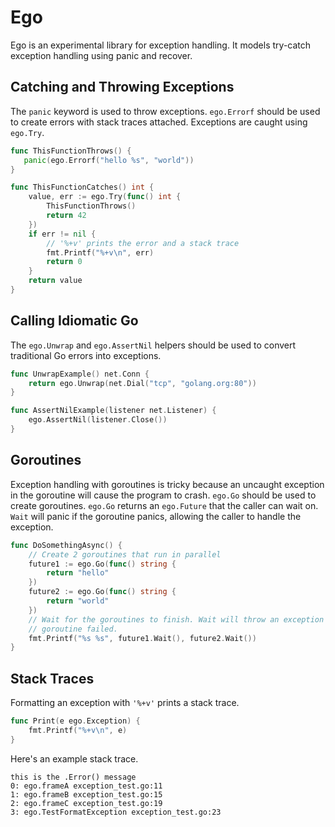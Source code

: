 # Ego

Ego is an experimental library for exception handling. It models try-catch
exception handling using panic and recover.

## Catching and Throwing Exceptions

The `panic` keyword is used to throw exceptions. `ego.Errorf` should be used to
create errors with stack traces attached. Exceptions are caught using
`ego.Try`.

```go
func ThisFunctionThrows() {
   panic(ego.Errorf("hello %s", "world"))
}

func ThisFunctionCatches() int {
    value, err := ego.Try(func() int {
        ThisFunctionThrows()
        return 42
    })
    if err != nil {
        // '%+v' prints the error and a stack trace
        fmt.Printf("%+v\n", err)
        return 0
    }
    return value
}
```

## Calling Idiomatic Go

The `ego.Unwrap` and `ego.AssertNil` helpers should be used to convert
traditional Go errors into exceptions.

```go
func UnwrapExample() net.Conn {
    return ego.Unwrap(net.Dial("tcp", "golang.org:80"))
}

func AssertNilExample(listener net.Listener) {
    ego.AssertNil(listener.Close())
}
```

## Goroutines

Exception handling with goroutines is tricky because an uncaught exception in
the goroutine will cause the program to crash. `ego.Go` should be used to
create goroutines. `ego.Go` returns an `ego.Future` that the caller can wait
on. `Wait` will panic if the goroutine panics, allowing the caller to handle
the exception.

```go
func DoSomethingAsync() {
    // Create 2 goroutines that run in parallel
    future1 := ego.Go(func() string {
        return "hello"
    })
    future2 := ego.Go(func() string {
        return "world"
    })
    // Wait for the goroutines to finish. Wait will throw an exception if the
    // goroutine failed.
    fmt.Printf("%s %s", future1.Wait(), future2.Wait())
}
```

## Stack Traces

Formatting an exception with `'%+v'` prints a stack trace.

```go
func Print(e ego.Exception) {
    fmt.Printf("%+v\n", e)
}
```

Here's an example stack trace.

```
this is the .Error() message
0: ego.frameA exception_test.go:11
1: ego.frameB exception_test.go:15
2: ego.frameC exception_test.go:19
3: ego.TestFormatException exception_test.go:23
```
